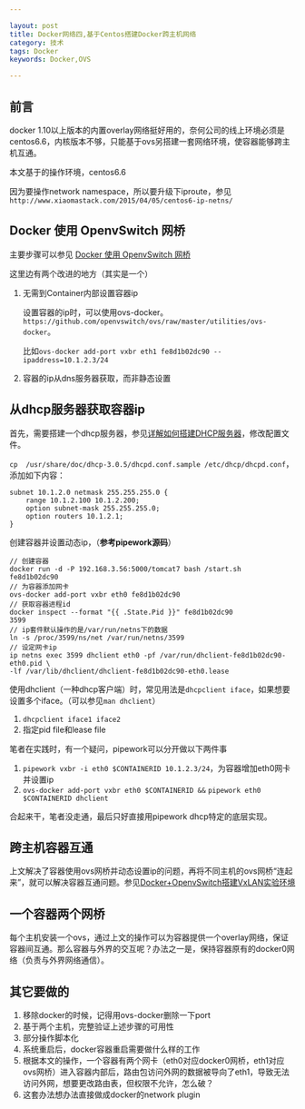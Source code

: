 ```yaml
---

layout: post
title: Docker网络四,基于Centos搭建Docker跨主机网络
category: 技术
tags: Docker
keywords: Docker,OVS

---
```


## 前言

docker 1.10以上版本的内置overlay网络挺好用的，奈何公司的线上环境必须是centos6.6，内核版本不够，只能基于ovs另搭建一套网络环境，使容器能够跨主机互通。

本文基于的操作环境，centos6.6

因为要操作network namespace，所以要升级下iproute，参见`http://www.xiaomastack.com/2015/04/05/centos6-ip-netns/`

## Docker 使用 OpenvSwitch 网桥

主要步骤可以参见 [Docker 使用 OpenvSwitch 网桥][]

这里边有两个改进的地方（其实是一个）

1. 无需到Container内部设置容器ip

    设置容器的ip时，可以使用ovs-docker。`https://github.com/openvswitch/ovs/raw/master/utilities/ovs-docker`。

    比如`ovs-docker add-port vxbr eth1 fe8d1b02dc90 --ipaddress=10.1.2.3/24`
    
2. 容器的ip从dns服务器获取，而非静态设置

## 从dhcp服务器获取容器ip

首先，需要搭建一个dhcp服务器，参见[详解如何搭建DHCP服务器][]，修改配置文件。

`cp  /usr/share/doc/dhcp-3.0.5/dhcpd.conf.sample /etc/dhcp/dhcpd.conf`，添加如下内容：

    subnet 10.1.2.0 netmask 255.255.255.0 {
        range 10.1.2.100 10.1.2.200;
        option subnet-mask 255.255.255.0;
        option routers 10.1.2.1;
    }


创建容器并设置动态ip，（**参考pipework源码**）

    // 创建容器
    docker run -d -P 192.168.3.56:5000/tomcat7 bash /start.sh
    fe8d1b02dc90
    // 为容器添加网卡
    ovs-docker add-port vxbr eth0 fe8d1b02dc90
    // 获取容器进程id
    docker inspect --format "{{ .State.Pid }}" fe8d1b02dc90
    3599
    // ip套件默认操作的是/var/run/netns下的数据
    ln -s /proc/3599/ns/net /var/run/netns/3599
    // 设定网卡ip
    ip netns exec 3599 dhclient eth0 -pf /var/run/dhclient-fe8d1b02dc90-eth0.pid \
    -lf /var/lib/dhclient/dhclient-fe8d1b02dc90-eth0.lease
    

使用dhclient（一种dhcp客户端）时，常见用法是`dhcpclient iface`，如果想要设置多个iface。（可以参见`man dhclient`）

1. `dhcpclient iface1 iface2`
2. 指定pid file和lease file

笔者在实践时，有一个疑问，pipework可以分开做以下两件事

1.  `pipework vxbr -i eth0 $CONTAINERID 10.1.2.3/24`，为容器增加eth0网卡并设置ip
2.  `ovs-docker add-port vxbr eth0 $CONTAINERID &&`
    `pipework eth0 $CONTAINERID dhclient`

合起来干，笔者没走通，最后只好直接用pipework dhcp特定的底层实现。

## 跨主机容器互通

上文解决了容器使用ovs网桥并动态设置ip的问题，再将不同主机的ovs网桥“连起来”，就可以解决容器互通问题。参见[Docker+OpenvSwitch搭建VxLAN实验环境][]

## 一个容器两个网桥

每个主机安装一个ovs，通过上文的操作可以为容器提供一个overlay网络，保证容器间互通。那么容器与外界的交互呢？办法之一是，保持容器原有的docker0网络（负责与外界网络通信）。


## 其它要做的

1. 移除docker的时候，记得用ovs-docker删除一下port
2. 基于两个主机，完整验证上述步骤的可用性
3. 部分操作脚本化
4. 系统重启后，docker容器重启需要做什么样的工作
5. 根据本文的操作，一个容器有两个网卡（eth0对应docker0网桥，eth1对应ovs网桥）进入容器内部后，路由包访问外网的数据被导向了eth1，导致无法访问外网，想要更改路由表，但权限不允许，怎么破？
6. 这套办法想办法直接做成docker的network plugin


[Docker 使用 OpenvSwitch 网桥]: http://blog.csdn.net/yeasy/article/details/42555431
[详解如何搭建DHCP服务器]: http://www.ahlinux.com/server/dhcp/17429.html
[Docker+OpenvSwitch搭建VxLAN实验环境]: http://www.cnblogs.com/yuuyuu/p/5180827.html#commentform